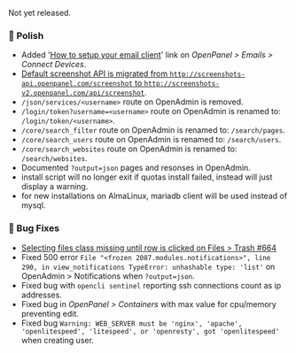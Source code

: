 Not yet released.

### 💅 Polish
- Added '[How to setup your email client](/docs/articles/email/how-to-setup-your-email-client)' link on *OpenPanel > Emails > Connect Devices*.
- [Default screenshot API is migrated from `http://screenshots-api.openpanel.com/screenshot` to `http://screenshots-v2.openpanel.com/api/screenshot`](https://github.com/stefanpejcic/OpenPanel/commit/b2359dd7efe3ddfec9573be21e3d7fe028a8039b).
- `/json/services/<username>` route on OpenAdmin is removed.
- `/login/token?username=<username>` route on OpenAdmin is renamed to: `/login/token/<username>`.
- `/core/search_filter` route on OpenAdmin is renamed to: `/search/pages`.
- `/core/search_users` route on OpenAdmin is renamed to: `/search/users`.
- `/core/search_websites` route on OpenAdmin is renamed to: `/search/websites`.
- Documented `?output=json` pages and resonses in OpenAdmin.
- install script will no longer exit if quotas install failed, instead will just display a warning.
- for new installations on AlmaLinux, mariadb client will be used instead of mysql.

### 🐛 Bug Fixes
- [Selecting files class missing until row is clicked on Files > Trash #664](https://github.com/stefanpejcic/OpenPanel/issues/664)
- Fixed 500 error `File "<frozen 2087.modules.notifications>", line 290, in view_notifications TypeError: unhashable type: 'list'` on OpenAdmin > Notifications when `?output=json`.
- Fixed bug with `opencli sentinel` reporting ssh connections count as ip addresses.
- Fixed bug in *OpenPanel > Containers* with max value for cpu/memory preventing edit.
- Fixed bug `Warning: WEB_SERVER must be 'nginx', 'apache', 'openlitespeed', 'litespeed', or 'openresty', got 'openlitespeed'` when creating user.

